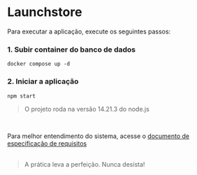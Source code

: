# Launchstore

Para executar a aplicação, execute os seguintes passos:

### 1. Subir container do banco de dados
```
docker compose up -d
```

### 2. Iniciar a aplicação
```
npm start
```
> O projeto roda na versão 14.21.3 do node.js

<br>

Para melhor entendimento do sistema, acesse o [documento de especificação de requisitos](./requirements.md)
<br>
<br>

> A prática leva a perfeição. Nunca desista!
